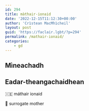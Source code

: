 ```yaml
---
id: 294
title: màthair-ionaid
date: '2022-12-15T11:12:30+00:00'
author: 'Crìstean MacMhìcheil'
layout: post
guid: 'https://faclair.lgbt/?p=294'
permalink: /mathair-ionaid/
categories:
    - gd
---
```


## Mìneachadh

## Eadar-theangachaidhean

&#x1f1ee;&#x1f1ea; máthair ionaid

&#x1f3f4;&#xe0067;&#xe0062;&#xe0065;&#xe006e;&#xe0067;&#xe007f; surrogate mother